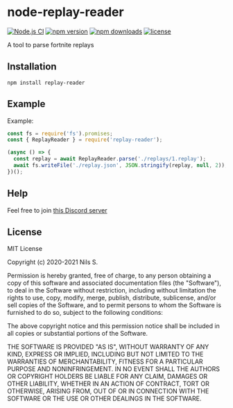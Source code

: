 # node-replay-reader

[![Node.js CI](https://github.com/ThisNils/node-replay-reader/actions/workflows/main.yml/badge.svg)](https://github.com/ThisNils/node-replay-reader/actions/workflows/main.yml)
[![npm version](https://img.shields.io/npm/v/replay-reader.svg)](https://npmjs.com/package/replay-reader)
[![npm downloads](https://img.shields.io/npm/dm/replay-reader.svg)](https://npmjs.com/package/replay-reader)
[![license](https://img.shields.io/npm/l/replay-reader.svg)](https://github.com/ThisNils/node-replay-reader/blob/master/LICENSE)

A tool to parse fortnite replays

## Installation
```
npm install replay-reader
```

## Example
Example: 
```javascript
const fs = require('fs').promises;
const { ReplayReader } = require('replay-reader');

(async () => {
  const replay = await ReplayReader.parse('./replays/1.replay');
  await fs.writeFile('./replay.json', JSON.stringify(replay, null, 2));
})();

```

## Help
Feel free to join [this Discord server](https://discord.gg/HsUFr5f)

## License
MIT License

Copyright (c) 2020-2021 Nils S.

Permission is hereby granted, free of charge, to any person obtaining a copy
of this software and associated documentation files (the "Software"), to deal
in the Software without restriction, including without limitation the rights
to use, copy, modify, merge, publish, distribute, sublicense, and/or sell
copies of the Software, and to permit persons to whom the Software is
furnished to do so, subject to the following conditions:

The above copyright notice and this permission notice shall be included in all
copies or substantial portions of the Software.

THE SOFTWARE IS PROVIDED "AS IS", WITHOUT WARRANTY OF ANY KIND, EXPRESS OR
IMPLIED, INCLUDING BUT NOT LIMITED TO THE WARRANTIES OF MERCHANTABILITY,
FITNESS FOR A PARTICULAR PURPOSE AND NONINFRINGEMENT. IN NO EVENT SHALL THE
AUTHORS OR COPYRIGHT HOLDERS BE LIABLE FOR ANY CLAIM, DAMAGES OR OTHER
LIABILITY, WHETHER IN AN ACTION OF CONTRACT, TORT OR OTHERWISE, ARISING FROM,
OUT OF OR IN CONNECTION WITH THE SOFTWARE OR THE USE OR OTHER DEALINGS IN THE
SOFTWARE.
